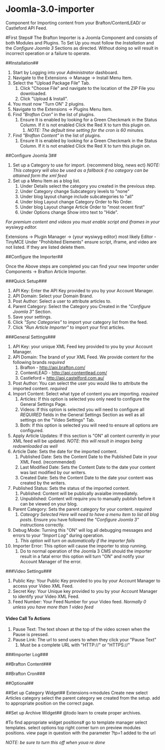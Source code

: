 Joomla-3.0-importer
===================

Component for Importing content from your Brafton/ContentLEAD/ or Castleford API Feed.

#First Steps#
The Brafton Importer is a Joomla Component and consists of both Modules and Plugins.  To Set Up you must follow the *Installation* and the *Configure Joomla 3* Sections as directed.  Without doing so will result in incorrect operation or a failure to operate.

##Installation##

1. Start by Logging into your _Administrator_ dashboard.
2. Navigate to the Extensions -> Manage -> Install Menu Item.
3. Select the "Upload Package File" Tab.
    1. Click "Choose File" and navigate to the location of the ZIP File you downloaded.
    2. Click "Upload & Install".
4. You must now "Turn ON" 2 plugins.
5. Navigate to the Extensions -> Plugins Menu Item.
6. Find _"Brafton Cron"_ in the list of plugins.
    1. Ensure It is enabled by looking for a Green Checkmark in the Status Column.  If it is not enabled Click the Red X to turn this plugin on.
        1. _NOTE: The default time setting for the cron is 60 minutes._
7. Find _"Brafton Content"_ in the list of plugins.
    1. Ensure It is enabled by looking for a Green Checkmark in the Status Column.  If it is not enabled Click the Red X to turn this plugin on.
    

##Configure Joomla 3##

1. Set up a Category to use for import. {recommend blog, news ect}
    _NOTE: This category will also be used as a fallback if no category can be attained form the xml feed_
2. Set up a Menu Item as a blog list.
	1. Under Details select the category you created in the previous step.
	2. Under Category change Subcategory levels to "none"
	3. Under blog layout change include subcategories to "all"
	4. Under blog Layout change Category Order to No Order.
	5. Under blog Layout change Article Order to "most recent first"
    6. Under Options change Show intro text to "Hide".

_For premium content and videos you must enable script and iframes in your wysiwyg editor._

Extensions -> Plugin Manager -> {your wysiwyg editor} most likely Editor - TinyMCE
Under "Prohibited Elements" ensure script, iframe, and video are not listed.
If they are listed delete them.

##Configure the Importer##

Once the Above steps are completed you can find your new Importer under Components -> Brafton Article Importer.

###Quick Setup###
1. API Key: Enter the API Key provided to you by your Account Manager.
2. API Domain: Select your Domain Brand.
3. Post Author: Select a user to attribute articles to.
4. Parent Category: Select the Category you Created in the _"Configure Joomla 3"_ Section.
5. Save your settings.
6. Click _"Sync Categories"_ to import your category list from the feed.
7. Click _"Run Article Importer"_ to import your first articles.

###General Settings###
1. API Key: your unique XML Feed key provided to you by your Account Manager.
2. API Domain: The brand of your XML Feed. We provide content for the following brands _required_
    1. Brafton - http://api.brafton.com/
    2. ContentLEAD - http://api.contentlead.com/
    3. Castleford = http://api.castelford.com.au/
3. Post Author: You can select the user you would like to attribute the imported content. _required_
4. Import Content: Select what type of content you are importing. _required_
    1. Articles: If this option is selected you only need to configure the General Settings Page.
    2. Videos: If this option is selected you will need to configure all _*REQUIRED*_ fields in the General Settings Section as well as all settings on the "Video Settings" Tab.
    3. Both: If this option is selected you will need to ensure all options are configured.
5. Apply Article Updates: If this section is "ON" all content currently in your XML feed will be updated.  _NOTE: this will result in images being redownloaded as well_
6. Article Date: Sets the date for the imported content.
    1. Published Date: Sets the Content Date to the Published Date in your XML Feed. (recommended)
    2. Last Modified Date: Sets the Content Date to the date your content was last modified by our writers.
    3. Created Date: Sets the Content Date to the date your content was created by the writers.
7. Published Status: Sets the status of the imported content.
    1. Published: Content will be publically avaialbe immediately.
    2. Unpublished: Content will require you to manually publish before it can be viewed on your blog.
8. Parent Category: Sets the parent category for your content. _required_
    1. _Cateogry Selected Here will need to have a menu item to list all blog posts_. Ensure you have followed the *"Configure Joomla 3"* instructions correctly.
9. Debug Mode: Turning this "ON" will log all debugging messages and errors to your _"Import Log"_ during operation.
    1. _This option will turn on automatically if the importer fails_
10. Importer Error: This option will cause the importer to stop running.
    1. Do to normal operation of the Joomla 3 CMS should the importer result in a fatal error this option will turn "ON" and notify your Account Manager of the error.
    
###Video Settings###
1. Public Key: Your Public Key provided to you by your Account Manager to access your Video XML Feed.
2. Secret Key: Your Unique key provided to you by your Account Manager to identify your Video XML Feed.
3. Feed Number: Your Feed Number for your Video feed. _Normally 0 unless you have more than 1 video feed_

#### Video Call To Actions ####
1. Pause Text: The text shown at the top of the video screen when the Pause is pressed.
2. Pause Link: The url to send users to when they click your "Pause Text"
    1. Must be a complete URL with "HTTP://" or "HTTPS://"

###Importer Log###

##Brafton Content###

##Brafton Cron###


##Optional##

##Set up Category Widget##
Extensions->modules
Create new select Articles category
select the parent category we created from the setup.
add to appropriate position on the correct page.

##Set up Archive Widget##
@todo learn to create proper archives.

#To find appropriate widget positions#
go to template manager select templates.
select options top right corner
turn on preview modules positions.
view page in question with the parameter ?tp=1 added to the url

*NOTE: be sure to turn this off when youa re done*